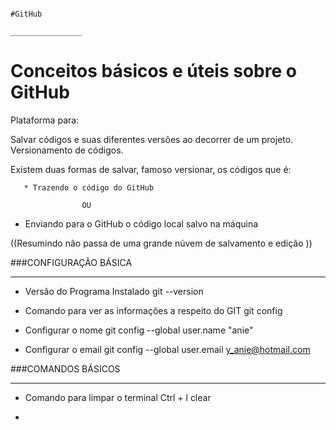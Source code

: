                                                                               #GitHub 
                                                                          ________________

# Conceitos básicos e úteis sobre o GitHub

Plataforma para:

Salvar códigos e suas diferentes versões ao decorrer de um projeto. Versionamento de códigos.

Existem duas formas de salvar, famoso versionar, os códigos que é:

       * Trazendo o código do GitHub 

                    OU

* Enviando para o GitHub o código local salvo na máquina 


((Resumindo não passa de uma grande núvem de salvamento e edição ))

###CONFIGURAÇÃO BÁSICA
___________________

* Versão do Programa Instalado
  git --version

* Comando para ver as informações a respeito do GIT
  git config

* Configurar o nome
  git config --global user.name "anie"
  
* Configurar o email
  git config --global user.email y_anie@hotmail.com

###COMANDOS BÁSICOS
  _____________________

* Comando para limpar o terminal
  Ctrl + l
  clear

*
  
  












